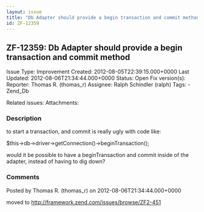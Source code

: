 ```yaml
---
layout: issue
title: "Db Adapter should provide a begin transaction and commit method"
id: ZF-12359
---
```


ZF-12359: Db Adapter should provide a begin transaction and commit method
-------------------------------------------------------------------------

 Issue Type: Improvement Created: 2012-08-05T22:39:15.000+0000 Last Updated: 2012-08-06T21:34:44.000+0000 Status: Open Fix version(s): 
 Reporter:  Thomas R. (thomas\_r)  Assignee:  Ralph Schindler (ralph)  Tags: - Zend\_Db
 
 Related issues: 
 Attachments: 
### Description

to start a transaction, and commit is really ugly with code like:

$this->db->driver->getConnection()->beginTransaction();

would it be possible to have a beginTransaction and commit inside of the adapter, instead of having to dig down?

 

 

### Comments

Posted by Thomas R. (thomas\_r) on 2012-08-06T21:34:44.000+0000

moved to <http://framework.zend.com/issues/browse/ZF2-451>

 

 